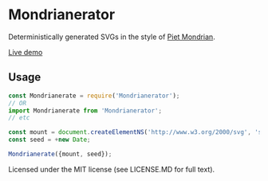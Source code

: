 # Mondrianerator

Deterministically generated SVGs in the style of [Piet Mondrian](https://en.wikipedia.org/wiki/Piet_Mondrian).

[Live demo](https://danwilkerson.github.io/Mondrianerator/)

## Usage

```javascript
const Mondrianerate = require('Mondrianerator');
// OR
import Mondrianerate from 'Mondrianerator';
// etc

const mount = document.createElementNS('http://www.w3.org/2000/svg', 'svg');
const seed = +new Date;

Mondrianerate({mount, seed});
```

Licensed under the MIT license (see LICENSE.MD for full text).
